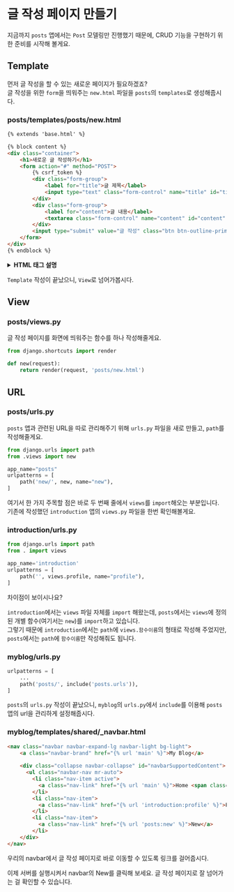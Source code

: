 # 글 작성 페이지 만들기  
지금까지 `posts` 앱에서는 `Post` 모델링만 진행했기 때문에, CRUD 기능을 구현하기 위한 준비를 시작해 볼게요.  

## Template  
먼저 글 작성을 할 수 있는 새로운 페이지가 필요하겠죠?  
글 작성을 위한 `form`을 띄워주는 `new.html` 파일을 `posts`의 `templates`로 생성해줍시다.  

### posts/templates/posts/new.html  
```html
{% extends 'base.html' %}

{% block content %}
<div class="container">
    <h1>새로운 글 작성하기</h1>
    <form action="#" method="POST">
        {% csrf_token %}
        <div class="form-group">
            <label for="title">글 제목</label>
            <input type="text" class="form-control" name="title" id="title" placeholder="제목을 입력해주세요." required>
        </div>
        <div class="form-group">
            <label for="content">글 내용</label>
            <textarea class="form-control" name="content" id="content" placeholder="내용을 입력해 주세요..."></textarea>
        </div>
        <input type="submit" value="글 작성" class="btn btn-outline-primary">
    </form>
</div>
{% endblock %}
```

<details>
  <summary><b>HTML 태그 설명</b></summary>
    
  #### form  
  블로그에 글을 작성한다고 생각을 했을 때, 사용자는 글의 제목과 내용을 입력해야 합니다.  
  입력한 데이터를 서버로 보내면 서버에서는 데이터를 저장한 다음 그 결과를 사용자에게 돌려주죠.  
  글 작성 뿐만 아니라 회원가입이나 로그인 등 사용자로부터 데이터를 받을 때 `form`이라는 양식을 사용하게 됩니다.  
  이런 양식을 사용하기 위해서는 `form` 태그가 필요한데요, 글을 작성할 때 제목과 내용을 입력하는 것도 하나의 `form`이고 로그인을 할 때 아이디와 비밀번호를 입력하는 것도 하나의 `form`이라고 볼 수 있습니다. 한 마디로 정보를 묶어서 보내는 태그라고 생각하시면 됩니다.  

  `form` 태그는 다양한 속성을 가지지만, 그 중에서 `action`과 `method`는 필수로 지정해야 하는 중요한 속성입니다.  
  - `action`: 데이터를 어디로 보낼 것인가? URL을 입력하는 부분  
  - `method`: 데이터를 어떤 방식으로 보낼 것인가? HTTP 메서드를 입력하는 부분(GET, POST, ...)  
  참고로 html에서 관리하는 기본 방식은 모두 `GET`입니다.  

  글을 작성할 때 전송되는 데이터의 크기가 크기 때문에, 우리는 `POST` 방식을 사용할 겁니다.  
  아직 글 작성을 한 다음 어디로 보낼 것인지 결정하지 않았으니, `action` 부분은 `#`으로 남겨주세요.  

  #### :bulb: `form`과 `link`의 차이  
  `form`은 입력값을 받아 어디론가 제출할 수 있고, `link`는 다른 곳(html 파일)으로 넘어가는 것입니다.

  #### input  
  `input` 태그는 입력 양식 태그 중 가장 자주 쓰이는 태그입니다. 주로 사용자에게 입력을 받을 때 사용되며, 빈 태그이기 때문에 닫는 태그를 사용하지 않습니다.  

  #### type  
  `input` 태그에는 `type`이라는 속성이 있는데, 어떤 값을 입력할 것인지 결정할 수 있습니다. 몇 가지만 알아봅시다.  
  - `text`: 한 줄의 입력 필드입니다.  
  - `password`: 비밀번호 입력을 위한 필드입니다.  
  비밀번호를 입력하는데 우리가 어떤 값을 입력했는지 화면에 표시되면 다른 사람이 볼 수도 있잖아요?  
  `password` 필드는 사용자가 입력한 값을 별표(`*`)나 동그라미(`•`)로 표시해줍니다.  
  - `checkbox`: 체크박스 필드입니다. 사용자는 2개 이상의 값을 선택할 수 있습니다.  
  - `radio`: 라디오 버튼 필드입니다. 라디오 버튼은 체크박스와 다르게 사용자가 하나의 값만 선택할 수 있습니다.  
  - `number`: 숫자 값을 입력받는 필드입니다. 최소값이나 최대값을 설정할 수 있습니다.  
  - `submit`: 사용자가 입력한 폼을 제출하는 버튼을 정의합니다.  
  - `reset`: 사용자가 입력한 폼의 모든 요소 값을 초기화시킵니다.  

  #### name  
  `input` 태그의 또 다른 속성으로 `name`이 있습니다. 이 속성도 매우 중요한데요, 사용자가 입력한 데이터를 구분하기 위해 `name` 속성을 키(key)로, `value` 속성을 값(value)으로 전송합니다.   
  
  #### placeholder  
  알아두면 좋을 속성을 하나 더 알려드릴게요. 바로 `placeholder` 입니다.  
  `placeholder`는 사용자에게 해당 필드에 대한 안내를 해 주는 역할을 한다고 생각하시면 돼요. 실제로 값이 있는 게 아닌, 힌트를 주는 텍스트입니다.  

  #### required  
  `required`는 필수로 입력해야 한다는 것을 나타내주는 속성입니다.  
  `Post` 모델링을 할 때, `title`을 `null=True`로 했던 것을 기억하시나요?  
  우리는 글 제목을 필수로 입력하게 했기 때문에 글 작성을 할 때 제목을 입력하지 않으면 폼 제출을 하지 못하도록 설정을 해 둘 겁니다.  

  ```html
  <input type="text" class="form-control" name="title" id="title" placeholder="제목을 입력해주세요." required>
  ```
  우리가 앞서 작성한 폼에서 `text` 타입의 `title`이라는 `name`을 가진 입력 태그를 추가한 걸 확인할 수 있죠.  
  사용자에게 제목을 입력해야 한다고 알려주는 `placeholder` 문구도 추가해 주었습니다.  
  마지막으로 `required`를 이용해서 `title` 필드가 빈 상태로 `submit`을 누르면 사용자에게 값을 입력하라고 알려주도록 했습니다.  

  #### textarea  
  `input` 태그의 `text` 타입은 한 줄을 입력할 수 있지만, 블로그 글 같은 경우에는 여러 줄을 입력받아야 하기 때문에 `input`이 아닌 `textarea` 태그를 사용해야 합니다.  
  `textarea` 태그는 `input`과 달리 여는 태그와 닫는 태그가 모두 필요합니다.  
  `rows`와 `cols` 속성으로 창의 크기를 직접 지정할 수도 있습니다.  

  ```html
  <textarea class="form-control" name="content" id="content" placeholder="내용을 입력해 주세요..."></textarea>
  ```
  마찬가지로 앞에서 작성한 폼의 `textarea` 부분을 가져와봤어요.  
  `content`라는 `name`을 가지게 했고, `placeholder`로 내용을 입력하는 부분이라는 걸 사용자에게 안내해주도록 했습니다.  

  #### label  
  `input`태그와 세트로 자주 사용되는 `label` 태그에 대해서 알아볼게요.  
  `label`은 `input`의 이름표 역할이라고 생각하시면 됩니다.  
  `for` 속성을 이용해서 어떤 `input`을 알려주는지 설정할 수 있죠. `for` 속성의 값으로는 `input` 태그의 `id`값이 들어가야 합니다.  
  ```html
  <label for="title">글 제목</label>
  ...
  <label for="content">글 내용</label>
  ```
  우리는 제목과 내용에 해당하는 `label`을 각각 만들어 주었는데요, `for` 속성의 값으로 각각 `title`, `content`를 넣어주었습니다.  
  나중에 서버를 실행시킨 다음, 글 작성 페이지에서 `label` 부분을 클릭하면 해당 `label`에 연결된 입력 양식에 자동으로 포커스가 생기는 것을 확인할 수 있습니다.  
</details>

`Template` 작성이 끝났으니, `View`로 넘어가봅시다.  

## View  
### posts/views.py  
글 작성 페이지를 화면에 띄워주는 함수를 하나 작성해줄게요.  
```python
from django.shortcuts import render

def new(request):
    return render(request, 'posts/new.html')
```

## URL  
### posts/urls.py  
`posts` 앱과 관련된 URL을 따로 관리해주기 위해 `urls.py` 파일을 새로 만들고, `path`를 작성해줄게요.  
```python
from django.urls import path
from .views import new

app_name="posts"
urlpatterns = [
    path('new/', new, name="new"),
]
```
여기서 한 가지 주목할 점은 바로 두 번째 줄에서 `views`를 `import`해오는 부분입니다.  
기존에 작성했던 `introduction` 앱의 `views.py` 파일을 한번 확인해볼게요.  

### introduction/urls.py  
```python
from django.urls import path
from . import views

app_name='introduction'
urlpatterns = [
    path('', views.profile, name="profile"),
]
```
차이점이 보이시나요?  

`introduction`에서는 `views` 파일 자체를 `import` 해왔는데, `posts`에서는 `views`에 정의된 개별 함수(여기서는 `new`)를 `import`하고 있습니다.  
그렇기 때문에 `introduction`에서는 `path`에 `views.함수이름`의 형태로 작성해 주었지만, `posts`에서는 `path`에 `함수이름`만 작성해줘도 됩니다.  


### myblog/urls.py  
```python
urlpatterns = [
    ...
    path('posts/', include('posts.urls')),
]
```
`posts`의 `urls.py` 작성이 끝났으니, `myblog`의 `urls.py`에서 `include`를 이용해 `posts` 앱의 url을 관리하게 설정해줍시다.  

### myblog/templates/shared/_navbar.html  
```html
<nav class="navbar navbar-expand-lg navbar-light bg-light">
    <a class="navbar-brand" href="{% url 'main' %}">My Blog</a>
  
    <div class="collapse navbar-collapse" id="navbarSupportedContent">
      <ul class="navbar-nav mr-auto">
        <li class="nav-item active">
          <a class="nav-link" href="{% url 'main' %}">Home <span class="sr-only">(current)</span></a>
        </li>
        <li class="nav-item">
          <a class="nav-link" href="{% url 'introduction:profile' %}">Profile</a>
        </li>
        <li class="nav-item">
          <a class="nav-link" href="{% url 'posts:new' %}">New</a>
        </li>
    </div>
</nav>
```
우리의 navbar에서 글 작성 페이지로 바로 이동할 수 있도록 링크를 걸어줍시다.  

이제 서버를 실행시켜서 navbar의 New를 클릭해 보세요. 글 작성 페이지로 잘 넘어가는 걸 확인할 수 있습니다.  
